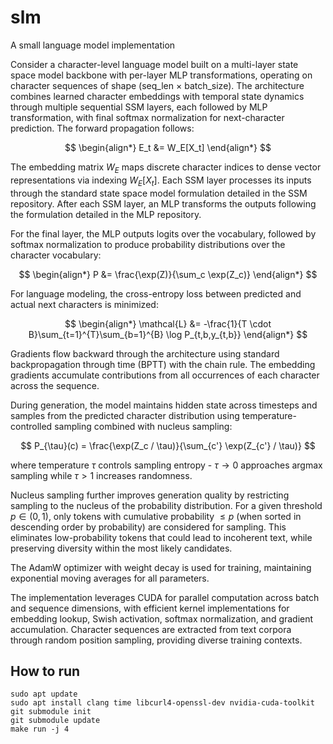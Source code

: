 # slm
A small language model implementation

Consider a character-level language model built on a multi-layer state space model backbone with per-layer MLP transformations, operating on character sequences of shape (seq_len × batch_size). The architecture combines learned character embeddings with temporal state dynamics through multiple sequential SSM layers, each followed by MLP transformation, with final softmax normalization for next-character prediction. The forward propagation follows:

$$
\begin{align*}
E_t &= W_E[X_t]
\end{align*}
$$

The embedding matrix $W_E$ maps discrete character indices to dense vector representations via indexing $W_E[X_t]$. Each SSM layer processes its inputs through the standard state space model formulation detailed in the SSM repository. After each SSM layer, an MLP transforms the outputs following the formulation detailed in the MLP repository.

For the final layer, the MLP outputs logits over the vocabulary, followed by softmax normalization to produce probability distributions over the character vocabulary:

$$
\begin{align*}
P &= \frac{\exp(Z)}{\sum_c \exp(Z_c)}
\end{align*}
$$

For language modeling, the cross-entropy loss between predicted and actual next characters is minimized:

$$
\begin{align*}
\mathcal{L} &= -\frac{1}{T \cdot B}\sum_{t=1}^{T}\sum_{b=1}^{B} \log P_{t,b,y_{t,b}}
\end{align*}
$$

Gradients flow backward through the architecture using standard backpropagation through time (BPTT) with the chain rule. The embedding gradients accumulate contributions from all occurrences of each character across the sequence.

During generation, the model maintains hidden state across timesteps and samples from the predicted character distribution using temperature-controlled sampling combined with nucleus sampling:

$$
P_{\tau}(c) = \frac{\exp(Z_c / \tau)}{\sum_{c'} \exp(Z_{c'} / \tau)}
$$

where temperature $\tau$ controls sampling entropy - $\tau \rightarrow 0$ approaches argmax sampling while $\tau > 1$ increases randomness.

Nucleus sampling further improves generation quality by restricting sampling to the nucleus of the probability distribution. For a given threshold $p \in (0,1)$, only tokens with cumulative probability $\leq p$ (when sorted in descending order by probability) are considered for sampling. This eliminates low-probability tokens that could lead to incoherent text, while preserving diversity within the most likely candidates.

The AdamW optimizer with weight decay is used for training, maintaining exponential moving averages for all parameters.

The implementation leverages CUDA for parallel computation across batch and sequence dimensions, with efficient kernel implementations for embedding lookup, Swish activation, softmax normalization, and gradient accumulation. Character sequences are extracted from text corpora through random position sampling, providing diverse training contexts.

## How to run
```
sudo apt update
sudo apt install clang time libcurl4-openssl-dev nvidia-cuda-toolkit
git submodule init
git submodule update
make run -j 4
```